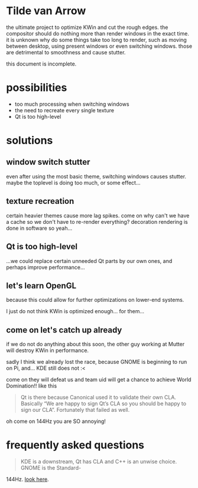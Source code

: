 # Tilde van Arrow

the ultimate project to optimize KWin and cut the rough edges.
the compositor should do nothing more than render windows in the exact time.
it is unknown why do some things take too long to render, such as moving between desktop, using present windows or even switching windows.
those are detrimental to smoothness and cause stutter.

this document is incomplete.

# possibilities

- too much processing when switching windows
- the need to recreate every single texture
- Qt is too high-level

# solutions

## window switch stutter

even after using the most basic theme, switching windows causes stutter.
maybe the toplevel is doing too much, or some effect...

## texture recreation

certain heavier themes cause more lag spikes. come on why can't we have a cache so we don't have to re-render everything?
decoration rendering is done in software so yeah...

## Qt is too high-level

...we could replace certain unneeded Qt parts by our own ones, and perhaps improve performance...

## let's learn OpenGL

because this could allow for further optimizations on lower-end systems.

I just do not think KWin is optimized enough... for them...

## come on let's catch up already

if we do not do anything about this soon, the other guy working at Mutter will destroy KWin in performance.

sadly I think we already lost the race, because GNOME is beginning to run on Pi, and... KDE still does not :<

come on they will defeat us and team uid will get a chance to achieve World Domination!! like this

> Qt is there because Canonical used it to validate their own CLA. Basically “We are happy to sign Qt’s CLA so you should be happy to sign our CLA”. Fortunately that failed as well.

oh come on 144Hz you are SO annoying!

# frequently asked questions

> KDE is a downstream, Qt has CLA and C++ is an unwise choice. GNOME is the Standard-

144Hz. [look here](https://www.youtube.com/watch?v=VZlWCBhoCns&t=56s).
